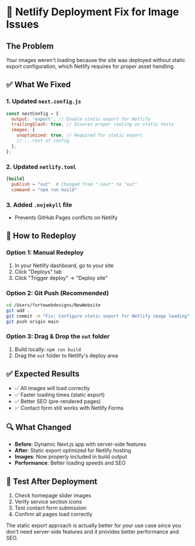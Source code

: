 # 🚀 Netlify Deployment Fix for Image Issues

## The Problem
Your images weren't loading because the site was deployed without static export configuration, which Netlify requires for proper asset handling.

## ✅ What We Fixed

### 1. **Updated `next.config.js`**
```javascript
const nextConfig = {
  output: 'export', // Enable static export for Netlify
  trailingSlash: true, // Ensures proper routing on static hosts
  images: {
    unoptimized: true, // Required for static export
    // ...rest of config
  },
};
```

### 2. **Updated `netlify.toml`**
```toml
[build]
  publish = "out"  # Changed from ".next" to "out"
  command = "npm run build"
```

### 3. **Added `.nojekyll` file**
- Prevents GitHub Pages conflicts on Netlify

## 🔄 How to Redeploy

### Option 1: Manual Redeploy
1. In your Netlify dashboard, go to your site
2. Click "Deploys" tab
3. Click "Trigger deploy" → "Deploy site"

### Option 2: Git Push (Recommended)
```bash
cd /Users/fortewebdesigns/NewWebsite
git add .
git commit -m "Fix: Configure static export for Netlify image loading"
git push origin main
```

### Option 3: Drag & Drop the `out` folder
1. Build locally: `npm run build`
2. Drag the `out` folder to Netlify's deploy area

## ✅ Expected Results
- ✅ All images will load correctly
- ✅ Faster loading times (static export)
- ✅ Better SEO (pre-rendered pages)
- ✅ Contact form still works with Netlify Forms

## 🔍 What Changed
- **Before**: Dynamic Next.js app with server-side features
- **After**: Static export optimized for Netlify hosting
- **Images**: Now properly included in build output
- **Performance**: Better loading speeds and SEO

## 📱 Test After Deployment
1. Check homepage slider images
2. Verify service section icons
3. Test contact form submission
4. Confirm all pages load correctly

The static export approach is actually better for your use case since you don't need server-side features and it provides better performance and SEO.
